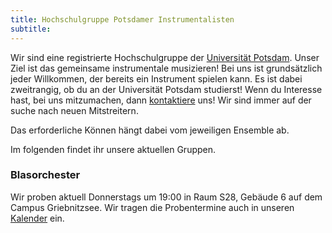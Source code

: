 ```yaml
---
title: Hochschulgruppe Potsdamer Instrumentalisten
subtitle: 
---
```





Wir sind eine registrierte Hochschulgruppe der [Universität Potsdam](https://www.uni-potsdam.de/de/organisation/weitere-einrichtungen/eingetragene-vereinigungen.html).
Unser Ziel ist das gemeinsame instrumentale musizieren!
Bei uns ist grundsätzlich jeder Willkommen, der bereits ein Instrument spielen kann.
Es ist dabei zweitrangig, ob du an der Universität Potsdam studierst!
Wenn du Interesse hast, bei uns mitzumachen, dann [kontaktiere](/kontakt) uns!
Wir sind immer auf der suche nach neuen Mitstreitern.

Das erforderliche Können hängt dabei vom jeweiligen Ensemble ab.


Im folgenden findet ihr unsere aktuellen Gruppen.



### Blasorchester
Wir proben aktuell Donnerstags um 19:00 in Raum S28, Gebäude 6 auf dem Campus Griebnitzsee. Wir tragen die Probentermine auch in unseren [Kalender](/kalender) ein.
